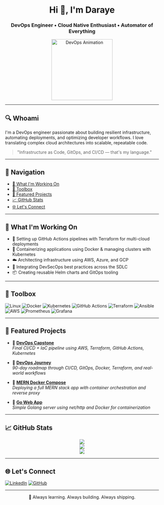 <h1 align="center">Hi 👋, I'm Daraye</h1>
<h3 align="center">DevOps Engineer • Cloud Native Enthusiast • Automator of Everything</h3>

<p align="center">
  <img src="https://media.giphy.com/media/qgQUggAC3Pfv687qPC/giphy.gif" width="200" alt="DevOps Animation" />
</p>

---

## 🔍 Whoami

I'm a DevOps engineer passionate about building resilient infrastructure, automating deployments, and optimizing developer workflows. I love translating complex cloud architectures into scalable, repeatable code.

> "Infrastructure as Code, GitOps, and CI/CD — that's my language."

---

## 🧭 Navigation

- [🚀 What I'm Working On](#-what-im-working-on)
- [🧰 Toolbox](#-toolbox)
- [🧪 Featured Projects](#-featured-projects)
- [📈 GitHub Stats](#-github-stats)
- [🌐 Let's Connect](#-lets-connect)

---

## 🚀 What I'm Working On

- 🔧 Setting up GitHub Actions pipelines with Terraform for multi-cloud deployments  
- 🐳 Containerizing applications using Docker & managing clusters with Kubernetes  
- ☁️ Architecting infrastructure using AWS, Azure, and GCP  
- 🔐 Integrating DevSecOps best practices across the SDLC  
- 📦 Creating reusable Helm charts and GitOps tooling  

---

## 🧰 Toolbox

![Linux](https://img.shields.io/badge/Linux-FCC624?style=flat&logo=linux&logoColor=black)
![Docker](https://img.shields.io/badge/Docker-2496ED?style=flat&logo=docker&logoColor=white)
![Kubernetes](https://img.shields.io/badge/Kubernetes-326CE5?style=flat&logo=kubernetes&logoColor=white)
![GitHub Actions](https://img.shields.io/badge/GitHub_Actions-2088FF?style=flat&logo=github-actions&logoColor=white)
![Terraform](https://img.shields.io/badge/Terraform-623CE4?style=flat&logo=terraform&logoColor=white)
![Ansible](https://img.shields.io/badge/Ansible-EE0000?style=flat&logo=ansible&logoColor=white)
![AWS](https://img.shields.io/badge/AWS-232F3E?style=flat&logo=amazon-aws&logoColor=white)
![Prometheus](https://img.shields.io/badge/Prometheus-E6522C?style=flat&logo=prometheus&logoColor=white)
![Grafana](https://img.shields.io/badge/Grafana-F46800?style=flat&logo=grafana&logoColor=white)

---

## 🧪 Featured Projects

- 🔗 [**DevOps Capstone**](https://github.com/daraye-tech/devops-capstone-project)  
  _Final CI/CD + IaC pipeline using AWS, Terraform, GitHub Actions, Kubernetes_

- 🔗 [**DevOps Journey**](https://github.com/daraye-tech/devops-journey)  
  _90-day roadmap through CI/CD, GitOps, Docker, Terraform, and real-world workflows_

- 🔗 [**MERN Docker Compose**](https://github.com/daraye-tech/MERN-docker-compose)  
  _Deploying a full MERN stack app with container orchestration and reverse proxy_

- 🔗 [**Go Web App**](https://github.com/daraye-tech/go-web-app)  
  _Simple Golang server using net/http and Docker for containerization_

---

## 📈 GitHub Stats

<p align="center">
  <img src="https://github-readme-stats.vercel.app/api?username=daraye-tech&show_icons=true&theme=radical" />
  <br/>
  <img src="https://streak-stats.demolab.com?user=daraye-tech&theme=dark&hide_border=true" />
  <br/>
  <img src="https://github-profile-trophy.vercel.app/?username=daraye-tech&theme=darkhub&no-frame=true&row=1&column=6" />
</p>

---

## 🌐 Let's Connect

[![LinkedIn](https://img.shields.io/badge/LinkedIn-%230077B5.svg?style=flat&logo=linkedin&logoColor=white)](https://www.linkedin.com/in/daraye-tech/)
[![GitHub](https://img.shields.io/badge/GitHub-100000?style=flat&logo=github&logoColor=white)](https://github.com/daraye-tech)

---

<p align="center">🧠 Always learning. Always building. Always shipping.</p>

